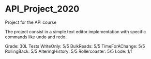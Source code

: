# API_Project_2020
Project for the API course

The project consist in a simple text editor implementation with specific commands like undo and redo.

Grade: 30L
Tests
WriteOnly: 5/5
BulkReads: 5/5
TimeForAChange: 5/5
RollingBack: 5/5
AlteringHistory: 5/5
Rollercoaster: 5/5
Lode: 1/1
